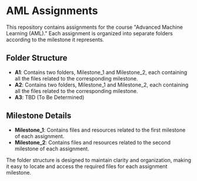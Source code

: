 # AML Assignments

This repository contains assignments for the course "Advanced Machine Learning (AML)." Each assignment is organized into separate folders according to the milestone it represents.

## Folder Structure

- **A1**: Contains two folders, Milestone_1 and Milestone_2, each containing all the files related to the corresponding milestone.
- **A2**: Contains two folders, Milestone_1 and Milestone_2, each containing all the files related to the corresponding milestone.
- **A3**: TBD (To Be Determined)

## Milestone Details

- **Milestone_1**: Contains files and resources related to the first milestone of each assignment.
- **Milestone_2**: Contains files and resources related to the second milestone of each assignment.

The folder structure is designed to maintain clarity and organization, making it easy to locate and access the required files for each assignment milestone.
